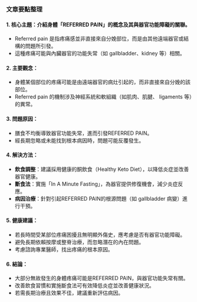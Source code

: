 ### 文章要點整理

#### 1. 核心主題：介紹身體「REFERRED PAIN」的概念及其與器官功能障礙的關聯。
   - Referred pain 是指疼痛感並非直接來自分娩部位，而是由其他遠端器官或結構的問題所引發。
   - 這種疼痛可能與內臟器官的功能失常（如 gallbladder、kidney 等）相關。

#### 2. 主要觀念：
   - 身體某個部位的疼痛可能是由遠端器官的病灶引起的，而非直接來自分娩的該部位。
   - Referred pain 的機制涉及神經系統和軟組織（如肌肉、肌腱、 ligaments 等）的異常。

#### 3. 問題原因：
   - 膳食不均衡導致器官功能失常，進而引發REFERRED PAIN。
   - 經長期忽略或未能找到根本病因時，問題可能反覆發生。

#### 4. 解決方法：
   - **飲食調整**：建議採用健康的酮飲食（Healthy Keto Diet），以降低炎症並改善器官健康。
   - **斷食法**：實施「In A Minute Fasting」，為器官提供修復機會，減少炎症反應。
   - **病因治療**：針對引起REFERRED PAIN的根源問題（如 gallbladder 病變）進行干預。

#### 5. 健康建議：
   - 若長時間受某部位疼痛困擾且無明顯外傷史，應考慮是否有器官功能障礙。
   - 避免長期依賴按摩或整脊治療，而忽略潛在的內在問題。
   - 考慮諮詢專業醫師，找出疼痛的根本原因。

#### 6. 結論：
   - 大部分無故發生的身體疼痛可能是REFERRED PAIN，與器官功能失常有關。
   - 改善飲食習慣和實施斷食法可有效降低炎症並改善健康狀況。
   - 若需長期治療且效果不佳，建議重新評估病因。
